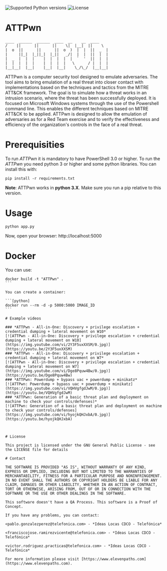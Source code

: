 ![Supported Python versions](https://img.shields.io/badge/python-3.6-blue.svg?style=flat-square)
![License](https://img.shields.io/badge/license-GNU-green.svg?style=flat-square)

# **ATTPwn**

```
____  ______  ______  ____  __    __  ____  
/    ||      ||      ||    \|  |__|  ||    \
|  o  ||      ||      ||  o  )  |  |  ||  _  |
|     ||_|  |_||_|  |_||   _/|  |  |  ||  |  |
|  _  |  |  |    |  |  |  |  |  `  '  ||  |  |
|  |  |  |  |    |  |  |  |   \      / |  |  |
|__|__|  |__|    |__|  |__|    \_/\_/  |__|__|

```

ATTPwn is a computer security tool designed to emulate adversaries. The tool aims to bring emulation of a real threat into closer contact with implementations based on the techniques and tactics from the MITRE ATT&CK framework. The goal is to simulate how a threat works in an intrusion scenario, where the threat has been successfully deployed. It is focused on Microsoft Windows systems through the use of the Powershell command line. This enables the different techniques based on MITRE ATT&CK to be applied. ATTPwn is designed to allow the emulation of adversaries as for a Red Team exercise and to verify the effectiveness and efficiency of the organization's controls in the face of a real threat.  

# Prerequisities
To run *ATTPwn* it is mandatory to have PowerShell 3.0 or higher.
To run the *ATTPwn* you need python 3 or higher and some python libraries. You can install this with:
```[python]
pip install -r requirements.txt
```

**Note**: ATTPwn works in **python 3.X**. Make sure you run a pip relative to this version.
# Usage
```[python]
python app.py
```
Now, open your browser: http://localhost:5000

# Docker

You can use:

````[python]
docker build -t "ATTPwn" .
```

You can create a container:

```[python]
docker run --rm -d -p 5000:5000 IMAGE_ID
```

# Example videos

### *ATTPwn - All-in-One: Discovery + privilege escalation + credential dumping + lateral movement on W10*
[![ATTPwn - All-in-One: Discovery + privilege escalation + credential dumping + lateral movement on W10](https://img.youtube.com/vi/2Y3F5uxXXSM/0.jpg)](https://youtu.be/2Y3F5uxXXSM)
### *ATTPwn - All-in-One: Discovery + privilege escalation + credential dumping + lateral movement on W7*
[![ATTPwn - All-in-One: Discovery + privilege escalation + credential dumping + lateral movement on W7](https://img.youtube.com/vi/Dge8Pquw4Bw/0.jpg)](https://youtu.be/Dge8Pquw4Bw)
### *ATTPwn: Powerdump + bypass uac + powerdump + minikatz*
[![ATTPwn: Powerdump + bypass uac + powerdump + minikatz](https://img.youtube.com/vi/VQHVgfgdJwM/0.jpg)](https://youtu.be/VQHVgfgdJwM)
### *ATTPwn: Generation of a basic threat plan and deployment on machine to check your controls/defenses)*
[![ATTPwn: Generation of a basic threat plan and deployment on machine to check your controls/defenses](https://img.youtube.com/vi/hyojkQHJxbA/0.jpg)](https://youtu.be/hyojkQHJxbA)



# License

This project is licensed under the GNU General Public License - see the LICENSE file for details

# Contact

THE SOFTWARE IS PROVIDED "AS IS", WITHOUT WARRANTY OF ANY KIND, EXPRESS OR IMPLIED, INCLUDING BUT NOT LIMITED TO THE WARRANTIES OF MERCHANTABILITY, FITNESS FOR A PARTICULAR PURPOSE AND NONINFRINGEMENT. IN NO EVENT SHALL THE AUTHORS OR COPYRIGHT HOLDERS BE LIABLE FOR ANY CLAIM, DAMAGES OR OTHER LIABILITY, WHETHER IN AN ACTION OF CONTRACT, TORT OR OTHERWISE, ARISING FROM, OUT OF OR IN CONNECTION WITH THE SOFTWARE OR THE USE OR OTHER DEALINGS IN THE SOFTWARE.

This software doesn't have a QA Process. This software is a Proof of Concept.

If you have any problems, you can contact:

<pablo.gonzalezperez@telefonica.com> - *Ideas Locas CDCO - Telefónica*

<franciscojose.ramirezvicente@telefonica.com> - *Ideas Locas CDCO - Telefónica*

<victor.rodriguez.practicas@telefonica.com> - *Ideas Locas CDCO - Telefónica*

For more information please visit [https://www.elevenpaths.com](https://www.elevenpaths.com).
